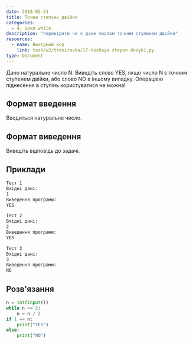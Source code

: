 ```yaml
---
date: 2018-02-21
title: Точна степінь двійки
categories:
  - 4. Цикл while
description: "перевірити чи є дане числом точним ступенем двійки"
resources:
  - name: Вихідний код
    link: task/w2/trenirovka/17-tochaya stepen dvoyki.py
type: Document
---
```


Дано натуральне число N. Виведіть слово YES, якщо число N є точним ступенем двійки, або слово NO в іншому випадку. Операцією піднесення в ступінь користуватися не можна!

## Формат введення

Вводиться натуральне число.

## Формат виведення

Виведіть відповідь до задачі.

## Приклади

```bash
Тест 1
Вхідні дані:
1
Виведення програми:
YES

Тест 2
Вхідні дані:
2
Виведення програми:
YES

Тест 3
Вхідні дані:
3
Виведення програми:
NO
```

## Розв'язання

```python
n = int(input())
while n >= 2:
    n = n / 2
if 1 == n:
    print("YES")
else:
    print("NO")
```
